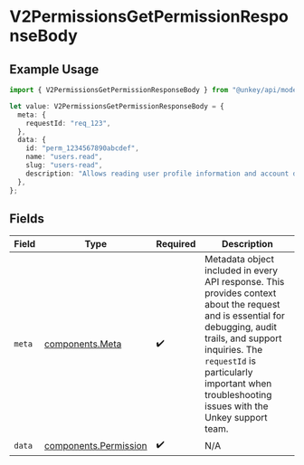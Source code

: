 # V2PermissionsGetPermissionResponseBody

## Example Usage

```typescript
import { V2PermissionsGetPermissionResponseBody } from "@unkey/api/models/components";

let value: V2PermissionsGetPermissionResponseBody = {
  meta: {
    requestId: "req_123",
  },
  data: {
    id: "perm_1234567890abcdef",
    name: "users.read",
    slug: "users-read",
    description: "Allows reading user profile information and account details",
  },
};
```

## Fields

| Field                                                                                                                                                                                                                                                           | Type                                                                                                                                                                                                                                                            | Required                                                                                                                                                                                                                                                        | Description                                                                                                                                                                                                                                                     |
| --------------------------------------------------------------------------------------------------------------------------------------------------------------------------------------------------------------------------------------------------------------- | --------------------------------------------------------------------------------------------------------------------------------------------------------------------------------------------------------------------------------------------------------------- | --------------------------------------------------------------------------------------------------------------------------------------------------------------------------------------------------------------------------------------------------------------- | --------------------------------------------------------------------------------------------------------------------------------------------------------------------------------------------------------------------------------------------------------------- |
| `meta`                                                                                                                                                                                                                                                          | [components.Meta](../../models/components/meta.md)                                                                                                                                                                                                              | :heavy_check_mark:                                                                                                                                                                                                                                              | Metadata object included in every API response. This provides context about the request and is essential for debugging, audit trails, and support inquiries. The `requestId` is particularly important when troubleshooting issues with the Unkey support team. |
| `data`                                                                                                                                                                                                                                                          | [components.Permission](../../models/components/permission.md)                                                                                                                                                                                                  | :heavy_check_mark:                                                                                                                                                                                                                                              | N/A                                                                                                                                                                                                                                                             |